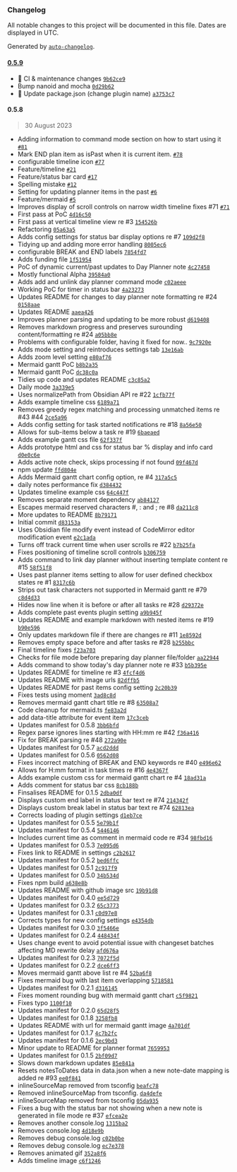 ### Changelog

All notable changes to this project will be documented in this file. Dates are displayed in UTC.

Generated by [`auto-changelog`](https://github.com/CookPete/auto-changelog).

#### [0.5.9](https://github.com/ebullient/obsidian-day-planner-og/compare/0.5.8...0.5.9)

- 👷 CI & maintenance changes [`9b62ce9`](https://github.com/ebullient/obsidian-day-planner-og/commit/9b62ce9ba15870f2dd2749ea70f6345ebb1eab30)
- Bump nanoid and mocha [`0d29b62`](https://github.com/ebullient/obsidian-day-planner-og/commit/0d29b6293a873bb17d855936ab96020522d1212b)
- 👷 Update package.json (change plugin name) [`a3753c7`](https://github.com/ebullient/obsidian-day-planner-og/commit/a3753c7f7cb6b3ba0a632fd2934d408522df2734)

#### 0.5.8

> 30 August 2023

- Adding information to command mode section on how to start using it [`#81`](https://github.com/ebullient/obsidian-day-planner-og/pull/81)
- Mark END plan item as isPast when it is current item. [`#78`](https://github.com/ebullient/obsidian-day-planner-og/pull/78)
- configurable timeline icon [`#77`](https://github.com/ebullient/obsidian-day-planner-og/pull/77)
- Feature/timeline [`#21`](https://github.com/ebullient/obsidian-day-planner-og/pull/21)
- Feature/status bar card [`#17`](https://github.com/ebullient/obsidian-day-planner-og/pull/17)
- Spelling mistake [`#12`](https://github.com/ebullient/obsidian-day-planner-og/pull/12)
- Setting for updating planner items in the past [`#6`](https://github.com/ebullient/obsidian-day-planner-og/pull/6)
- Feature/mermaid [`#5`](https://github.com/ebullient/obsidian-day-planner-og/pull/5)
- Improves display of scroll controls on narrow width timeline fixes #71 [`#71`](https://github.com/ebullient/obsidian-day-planner-og/issues/71)
- First pass at PoC [`4d16c50`](https://github.com/ebullient/obsidian-day-planner-og/commit/4d16c50e6b177d89544cf39519105115e914e803)
- First pass at vertical timeline view re #3 [`154526b`](https://github.com/ebullient/obsidian-day-planner-og/commit/154526b7d917cfa04ee591b7f7b11f84849aaa1d)
- Refactoring [`05a63a5`](https://github.com/ebullient/obsidian-day-planner-og/commit/05a63a50d9067b9221c9f001c82ee312ef31321b)
- Adds config settings for status bar display options re #7 [`109d2f8`](https://github.com/ebullient/obsidian-day-planner-og/commit/109d2f833a9f775fdbd445e40b6f717148044446)
- Tidying up and adding more error handling [`8005ec6`](https://github.com/ebullient/obsidian-day-planner-og/commit/8005ec69bb92226cc26bcd33ccfca237d0a57b1e)
- configurable BREAK and END labels [`7854fd7`](https://github.com/ebullient/obsidian-day-planner-og/commit/7854fd7977a9777c581505f1dc59643cc955dae7)
- Adds funding file [`1f51954`](https://github.com/ebullient/obsidian-day-planner-og/commit/1f51954faf1babb7ffb35c281fe16233a6dd1705)
- PoC of dynamic current/past updates to Day Planner note [`4c27458`](https://github.com/ebullient/obsidian-day-planner-og/commit/4c27458e4a74ca9226aaeb3d89cb2fad3335a61f)
- Mostly functional Alpha [`39584a0`](https://github.com/ebullient/obsidian-day-planner-og/commit/39584a028a4c57d70e512b21b6747c84ba37025f)
- Adds add and unlink day planner command mode [`c02aeee`](https://github.com/ebullient/obsidian-day-planner-og/commit/c02aeeeba5b3832a56cb43b52ac9bfb010109161)
- Working PoC for timer in status bar [`4a23273`](https://github.com/ebullient/obsidian-day-planner-og/commit/4a232733f0c35836b93b9be55ee5c68c83d2d964)
- Updates README for changes to day planner note formatting re #24 [`0158aae`](https://github.com/ebullient/obsidian-day-planner-og/commit/0158aaecd067f811a43ddd574e7a65ed0ecbb4d7)
- Updates README [`aaea426`](https://github.com/ebullient/obsidian-day-planner-og/commit/aaea4262a8777112333de478569d0baa7bc0ad48)
- Improves planner parsing and updating to be more robust [`d619408`](https://github.com/ebullient/obsidian-day-planner-og/commit/d6194084df3b0f74aa61e37bdacd79f1911ce233)
- Removes markdown progress and preserves surounding content/formatting re #24 [`a05bb8e`](https://github.com/ebullient/obsidian-day-planner-og/commit/a05bb8ec57a318ea211cc40c90baca8c5526301f)
- Problems with configurable folder, having it fixed for now.. [`9c7920e`](https://github.com/ebullient/obsidian-day-planner-og/commit/9c7920e25e202222e6838f527fab3b72dcbe209e)
- Adds mode setting and reintroduces settings tab [`13e16ab`](https://github.com/ebullient/obsidian-day-planner-og/commit/13e16ab4446fe877def43a69802345ce9b3fcbb7)
- Adds zoom level setting [`e80af76`](https://github.com/ebullient/obsidian-day-planner-og/commit/e80af7693fbfb710778bf3662758679b085ba555)
- Mermaid gantt PoC [`b8b2a35`](https://github.com/ebullient/obsidian-day-planner-og/commit/b8b2a359eea9ecbe833735fc205d2d711522aeac)
- Mermaid gantt PoC [`dc38c0a`](https://github.com/ebullient/obsidian-day-planner-og/commit/dc38c0a8515935fcefe9d43c30a3918b9d8a48ae)
- Tidies up code and updates README [`c3c85a2`](https://github.com/ebullient/obsidian-day-planner-og/commit/c3c85a2157e65394ef2bfb0ca22211fe4b0832ab)
- Daily mode [`3a339e5`](https://github.com/ebullient/obsidian-day-planner-og/commit/3a339e57d050a4ce8585aae8061bbaca4aca7abf)
- Uses normalizePath from Obsidian API re #22 [`1cfb77f`](https://github.com/ebullient/obsidian-day-planner-og/commit/1cfb77f3e17e86a67bc861b94d5bfbad81c0ec35)
- Adds example timeline css [`6189a71`](https://github.com/ebullient/obsidian-day-planner-og/commit/6189a713d459b48d1831f389c0ac0e1add95c62b)
- Removes greedy regex matching and processing unmatched items re #43 #44 [`2ce5a96`](https://github.com/ebullient/obsidian-day-planner-og/commit/2ce5a9631c82a0a9e37c10bd065f38deb2c9a734)
- Adds config setting for task started notifications re #18 [`8a56e50`](https://github.com/ebullient/obsidian-day-planner-og/commit/8a56e505bf72b7d307d96477009222fa727962be)
- Allows for sub-items below a task re #19 [`6baeaed`](https://github.com/ebullient/obsidian-day-planner-og/commit/6baeaedef82ec92d2ff638c30b2d86fff71a1ee1)
- Adds example gantt css file [`62f337f`](https://github.com/ebullient/obsidian-day-planner-og/commit/62f337f322acd4d1c031fc36038e9ad1408716ad)
- Adds prototype html and css for status bar % display and info card [`d0e0c6e`](https://github.com/ebullient/obsidian-day-planner-og/commit/d0e0c6eb19ee8d3fbdd093a71014f1daff4a5ecd)
- Adds active note check, skips processing if not found [`09f467d`](https://github.com/ebullient/obsidian-day-planner-og/commit/09f467db867e3f6f6ec9bb2f9beacd20967ca905)
- npm update [`ffd804e`](https://github.com/ebullient/obsidian-day-planner-og/commit/ffd804ee3bb3f2291d31d5bce6827c25abbaf8fc)
- Adds Mermaid gantt chart config option, re #4 [`317a5c5`](https://github.com/ebullient/obsidian-day-planner-og/commit/317a5c54b2139069d64af7437ac14ff951010c22)
- daily notes performance fix [`d384432`](https://github.com/ebullient/obsidian-day-planner-og/commit/d384432305ef30c8f4bbca5438d0e7a49085640b)
- Updates timeline example css [`64c447f`](https://github.com/ebullient/obsidian-day-planner-og/commit/64c447ff107f5572a0e3fecd99c72d8f049d153b)
- Removes separate moment dependency [`ab84127`](https://github.com/ebullient/obsidian-day-planner-og/commit/ab841274b7e2f947be1a6a5b9941c21defa0bdb9)
- Escapes mermaid reserved characters #, : and ; re #8 [`da211c8`](https://github.com/ebullient/obsidian-day-planner-og/commit/da211c8ac795818423f51a3354d999ec00c40eb6)
- More updates to README [`8b79171`](https://github.com/ebullient/obsidian-day-planner-og/commit/8b7917143b1d0355696125b30b7619165f94f870)
- Initial commit [`d83153a`](https://github.com/ebullient/obsidian-day-planner-og/commit/d83153a5c994e7786d3851271127e6c5d3e6e2e0)
- Uses Obsidian file modify event instead of CodeMirror editor modification event [`e2c1ada`](https://github.com/ebullient/obsidian-day-planner-og/commit/e2c1ada022e37bf37db7ebc42f1816f74a7b1b46)
- Turns off track current time when user scrolls re #22 [`b7b25fa`](https://github.com/ebullient/obsidian-day-planner-og/commit/b7b25fa86332a81c1b179ad97ccc8c072e011183)
- Fixes positioning of timeline scroll controls [`b306759`](https://github.com/ebullient/obsidian-day-planner-og/commit/b30675949988d056405f15b87655b2d18ee557cf)
- Adds command to link day planner without inserting template content re #15 [`58f51f8`](https://github.com/ebullient/obsidian-day-planner-og/commit/58f51f830d51043ccc66a581a34d8501dc6ec93c)
- Uses past planner items setting to allow for user defined checkbox states re #1 [`8317c6b`](https://github.com/ebullient/obsidian-day-planner-og/commit/8317c6b5ea7bda4dceddf133ee080cd5514e2dba)
- Strips out task characters not supported in Mermaid gantt re #79 [`c8d4d33`](https://github.com/ebullient/obsidian-day-planner-og/commit/c8d4d33af294bde4586a943463e8042c0f6a3a2d)
- Hides now line when it is before or after all tasks re #28 [`d29372e`](https://github.com/ebullient/obsidian-day-planner-og/commit/d29372ebcfbf247f2b6dd7b6b021ad14916ab7b9)
- Adds complete past events plugin setting [`a9b945f`](https://github.com/ebullient/obsidian-day-planner-og/commit/a9b945f9d76afcac931c952dce24f8e5fb8d15fa)
- Updates README and example markdown with nested items re #19 [`b90e596`](https://github.com/ebullient/obsidian-day-planner-og/commit/b90e59670958c6d6d90b2658897b79eff0a8849e)
- Only updates markdown file if there are changes re #11 [`1e8592d`](https://github.com/ebullient/obsidian-day-planner-og/commit/1e8592d1add431e704b36171c66a4a8e2aab9a34)
- Removes empty space before and after tasks re #28 [`b255bbc`](https://github.com/ebullient/obsidian-day-planner-og/commit/b255bbc063a4b48aa2cb761ef1d9b108b3fcd88a)
- Final timeline fixes [`f23a703`](https://github.com/ebullient/obsidian-day-planner-og/commit/f23a703d714cff41ce8391465b8d29cf4611d83b)
- Checks for file mode before preparing day planner file/folder [`aa22944`](https://github.com/ebullient/obsidian-day-planner-og/commit/aa229440d6521ca4facf94ec3b885d9e8dc34532)
- Adds command to show today's day planner note re #33 [`b5b395e`](https://github.com/ebullient/obsidian-day-planner-og/commit/b5b395e6dec368677d033d79ef9ce3f2cf75abbe)
- Updates README for timeline re #3 [`4fcf4d6`](https://github.com/ebullient/obsidian-day-planner-og/commit/4fcf4d63c7d75c9cc984c6d0e911bef77f2831d6)
- Updates README with image urls [`82dffb5`](https://github.com/ebullient/obsidian-day-planner-og/commit/82dffb51f4b7f49dbd416a9c42991da4e72c8259)
- Updates README for past items config setting [`2c20b39`](https://github.com/ebullient/obsidian-day-planner-og/commit/2c20b39eda615034792425cb81408beadd8d52fa)
- Fixes tests using moment [`3ad8c8d`](https://github.com/ebullient/obsidian-day-planner-og/commit/3ad8c8d30d2d8e0c7a82cb6d4e3fa61c6dc7d6e7)
- Removes mermaid gantt chart title re #8 [`63508a7`](https://github.com/ebullient/obsidian-day-planner-og/commit/63508a766abd616699d595c181aecadccf0c78a7)
- Code cleanup for mermaid.ts [`fe83a2d`](https://github.com/ebullient/obsidian-day-planner-og/commit/fe83a2dc5911fa0017b5a92784c7f6d943048e29)
- add data-title attribute for event item [`17c3ceb`](https://github.com/ebullient/obsidian-day-planner-og/commit/17c3cebb0568e3322a7b82bb4a08d952002ec62b)
- Updates manifest for 0.5.8 [`3bb6bfd`](https://github.com/ebullient/obsidian-day-planner-og/commit/3bb6bfd104193e61efe5cb33b3afd41a739dd819)
- Regex parse ignores lines starting with HH:mm re #42 [`f36a416`](https://github.com/ebullient/obsidian-day-planner-og/commit/f36a416e4caf1949e64b0a145778555ce513a696)
- Fix for BREAK parsing re #48 [`272a90e`](https://github.com/ebullient/obsidian-day-planner-og/commit/272a90e864c6e51bfaf27dc941bc02e8c7496615)
- Updates manifest for 0.5.7 [`acd2ddd`](https://github.com/ebullient/obsidian-day-planner-og/commit/acd2dddd6fb1aa9e8c751e99f0c322e62de7cc0c)
- Updates manifest for 0.5.6 [`0562d08`](https://github.com/ebullient/obsidian-day-planner-og/commit/0562d08d6ca19274f5cd277b730cc0cabc7371d9)
- Fixes incorrect matching of BREAK and END keywords re #40 [`e496e62`](https://github.com/ebullient/obsidian-day-planner-og/commit/e496e624983e6ab651ba97b8ea47cc0c01fc6505)
- Allows for H:mm format in task times re #16 [`4e4367f`](https://github.com/ebullient/obsidian-day-planner-og/commit/4e4367f3334406b3a324c7154d76e468935a46ea)
- Adds example custom css for mermaid gantt chart re #4 [`18ad31a`](https://github.com/ebullient/obsidian-day-planner-og/commit/18ad31aeae38b3069a6ded42da1fdec3d08bbe19)
- Adds comment for status bar css [`8cb188b`](https://github.com/ebullient/obsidian-day-planner-og/commit/8cb188ba3ca75f374921aa489832c130824de93e)
- Finsalises README for 0.1.5 [`2dba0df`](https://github.com/ebullient/obsidian-day-planner-og/commit/2dba0df47e93d344fe05e4b7f881f8b6a154d600)
- Displays custom end label in status bar text re #74 [`214342f`](https://github.com/ebullient/obsidian-day-planner-og/commit/214342f90e6dc9a78bd2d554b00b2a6364a6f46c)
- Displays custom break label in status bar text re #74 [`62813ea`](https://github.com/ebullient/obsidian-day-planner-og/commit/62813ea266bb439ad56899b6c6e18499480436f7)
- Corrects loading of plugin settings [`d1eb7ce`](https://github.com/ebullient/obsidian-day-planner-og/commit/d1eb7ce187e7757b7a3880358a6ee184b3b025da)
- Updates manifest for 0.5.5 [`5e79b1f`](https://github.com/ebullient/obsidian-day-planner-og/commit/5e79b1f3d7b52b40d40674a36297e9b595b609a2)
- Updates manifest for 0.5.4 [`5446146`](https://github.com/ebullient/obsidian-day-planner-og/commit/544614652e095a5eb1d3482f0766620d18b394ab)
- Includes current time as comment in mermaid code re #34 [`98fbd16`](https://github.com/ebullient/obsidian-day-planner-og/commit/98fbd16bfff501289686fe73b96d7cd612937467)
- Updates manifest for 0.5.3 [`7e095d6`](https://github.com/ebullient/obsidian-day-planner-og/commit/7e095d6dafe45c28dd1c6396174ba9d8ecf1c8c3)
- Fixes link to README in settings [`c2b2617`](https://github.com/ebullient/obsidian-day-planner-og/commit/c2b26173fc4fa18f1fd44094bea1102d1c5638a9)
- Updates manifest for 0.5.2 [`bed6ffc`](https://github.com/ebullient/obsidian-day-planner-og/commit/bed6ffcee949b0424bcd78b13254e8c421fe5ecf)
- Updates manifest for 0.5.1 [`2c917f9`](https://github.com/ebullient/obsidian-day-planner-og/commit/2c917f916e2a24e1d9b8f5e998fd39e0d33f20f9)
- Updates manifest for 0.5.0 [`34b534d`](https://github.com/ebullient/obsidian-day-planner-og/commit/34b534de2926a48c414fcbbae7056a5fc07aa6fd)
- Fixes npm build [`a638e8b`](https://github.com/ebullient/obsidian-day-planner-og/commit/a638e8bd546f9c58945c12bbc67eae440216a7ca)
- Updates README with github image src [`19b91d8`](https://github.com/ebullient/obsidian-day-planner-og/commit/19b91d811018584dd2512e393addb796ff96d7d3)
- Updates manifest for 0.4.0 [`ee5d729`](https://github.com/ebullient/obsidian-day-planner-og/commit/ee5d72934d25d3b451d5f7368cfcc85e03d9802d)
- Updates manifest for 0.3.2 [`65c3773`](https://github.com/ebullient/obsidian-day-planner-og/commit/65c3773bf77007071480a141d5d2c2f48698df31)
- Updates manifest for 0.3.1 [`c0d97e8`](https://github.com/ebullient/obsidian-day-planner-og/commit/c0d97e8f7e334e4caf09b1cd92632658e5395155)
- Corrects types for new config settings [`e4354db`](https://github.com/ebullient/obsidian-day-planner-og/commit/e4354db520d0cecd819192f84eecca84bb21bcc7)
- Updates manifest for 0.3.0 [`3f5466e`](https://github.com/ebullient/obsidian-day-planner-og/commit/3f5466e928e544acad87ba9df7c83206963f4bfa)
- Updates manifest for 0.2.4 [`448434f`](https://github.com/ebullient/obsidian-day-planner-og/commit/448434f004a6f7bee6ebb8e31899e5683ebcd6ba)
- Uses change event to avoid potential issue with changeset batches affecting MD rewrite delay [`afd676a`](https://github.com/ebullient/obsidian-day-planner-og/commit/afd676a38e0c611cfc58e803359409b149ec20ed)
- Updates manifest for 0.2.3 [`7072f5d`](https://github.com/ebullient/obsidian-day-planner-og/commit/7072f5d5811d58946a5c4657016f869fa9e520b5)
- Updates manifest for 0.2.2 [`dce6ff3`](https://github.com/ebullient/obsidian-day-planner-og/commit/dce6ff3b0558782b239c2543ff050702d473bc53)
- Moves mermaid gantt above list re #4 [`52ba6f8`](https://github.com/ebullient/obsidian-day-planner-og/commit/52ba6f8aaa5cf36c0e615d705a9df4b372de3425)
- Fixes mermaid bug with last item overlapping [`5718581`](https://github.com/ebullient/obsidian-day-planner-og/commit/5718581d5c1af1aa48bc886031f1446067dd4034)
- Updates manifest for 0.2.1 [`d316145`](https://github.com/ebullient/obsidian-day-planner-og/commit/d316145243d682f873483d410a9a069d3cd0fcda)
- Fixes moment rounding bug with mermaid gantt chart [`c5f9821`](https://github.com/ebullient/obsidian-day-planner-og/commit/c5f9821f5c07ec905f7a5597cb2b8989dd2b950d)
- Fixes typo [`1100f10`](https://github.com/ebullient/obsidian-day-planner-og/commit/1100f10fd912f0ffe93233810021892aacec58b8)
- Updates manifest for 0.2.0 [`65d28f5`](https://github.com/ebullient/obsidian-day-planner-og/commit/65d28f58bbb29b5b5536295bd847acf65b7d13a5)
- Updates manifest for 0.1.8 [`3258fb8`](https://github.com/ebullient/obsidian-day-planner-og/commit/3258fb8e323d84e670318b308c0f8db64a9c1b73)
- Updates README with url for mermaid gantt image [`4a701df`](https://github.com/ebullient/obsidian-day-planner-og/commit/4a701df4a11106d2dcf1adfac667f1122843cb4d)
- Updates manifest for 0.1.7 [`4c7b2fc`](https://github.com/ebullient/obsidian-day-planner-og/commit/4c7b2fccc39ad9b99669a2a89ff125c2a1e5c558)
- Updates manifest for 0.1.6 [`2ec9bd3`](https://github.com/ebullient/obsidian-day-planner-og/commit/2ec9bd315060a80a8c4feef8e7cea08466d918b9)
- Minor update to README for planner format [`7659953`](https://github.com/ebullient/obsidian-day-planner-og/commit/7659953ac05e467a6ad09e0a368c808b3d761358)
- Updates manifest for 0.1.5 [`2bf09d7`](https://github.com/ebullient/obsidian-day-planner-og/commit/2bf09d7e8890b1abbd54773d9797f6c129478f22)
- Slows down markdown updates [`85e841a`](https://github.com/ebullient/obsidian-day-planner-og/commit/85e841adb53e5a527d190f52bee96ee6d5e047e0)
- Resets notesToDates data in data.json when a new note-date mapping is added re #93 [`ee0f841`](https://github.com/ebullient/obsidian-day-planner-og/commit/ee0f8417251908055ee6a4801d7330ad28fb7db6)
- inlineSourceMap removed from tsconfig [`beafc78`](https://github.com/ebullient/obsidian-day-planner-og/commit/beafc78a179414c0c7665fb48327a6f034f666f2)
- Removed inlineSourceMap from tsconfig. [`da4defe`](https://github.com/ebullient/obsidian-day-planner-og/commit/da4defea359a7897e43e241f7f52d6d49a2a2b40)
- inlineSourceMap removed from tsconfig [`05da935`](https://github.com/ebullient/obsidian-day-planner-og/commit/05da9354db2e99d2cf72c4b8166914d8e91b57a7)
- Fixes a bug with the status bar not showing when a new note is generated in file mode re #37 [`efcea2e`](https://github.com/ebullient/obsidian-day-planner-og/commit/efcea2e6a35bb28d977e7dff9db380b22fd0ad43)
- Removes another console.log [`1315ba2`](https://github.com/ebullient/obsidian-day-planner-og/commit/1315ba2e77b437f4c2b1357c68ade8a7442572fa)
- Removes console.log [`4d18e9b`](https://github.com/ebullient/obsidian-day-planner-og/commit/4d18e9ba447a10677db46270749c2d17725998a2)
- Removes debug console.log [`c02b0be`](https://github.com/ebullient/obsidian-day-planner-og/commit/c02b0be739a2524d1de112450a0a399a89c64cad)
- Removes debug console.log [`ec7e378`](https://github.com/ebullient/obsidian-day-planner-og/commit/ec7e3788a908dfd6150ba6f236664e7eec96a765)
- Removes animated gif [`352a8f6`](https://github.com/ebullient/obsidian-day-planner-og/commit/352a8f637bdd3b80e304b6056d42f99340f0f9ab)
- Adds timeline image [`c6f1246`](https://github.com/ebullient/obsidian-day-planner-og/commit/c6f1246d41ad0d8dcc656130043f055783bfe1f3)
